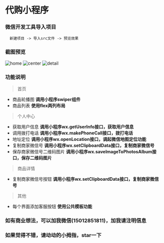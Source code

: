 # 代购小程序

### 微信开发工具导入项目

```console
  新建项目 -> 导入src文件 -> 预览效果
``` 

### 截图预览

![home](https://github.com/echo008/mp-purchase/blob/master/screenshot/home.jpg=640x)
![center](https://github.com/echo008/mp-purchase/blob/master/screenshot/center.jpg=640x)
![detail](https://github.com/echo008/mp-purchase/blob/master/screenshot/detail.jpg=640x)

### 功能说明

> 首页

* 商品轮播图 **调用小程序swiper组件**
* 商品列表 **使用flex两列布局**

> 个人中心

* 获取用户信息 **调用小程序wx.getUserInfo接口，获取用户信息**
* 调用拨打电话 **调用小程序wx.makePhoneCall接口，拨打电话**
* 地址定位 **调用小程序wx.openLocation接口，调起微信地图定位功能**
* 复制商家微信号 **调用小程序wx.setClipboardData接口，复制商家微信号**
* 保存商家微信号二维码图片 **调用小程序wx.saveImageToPhotosAlbum接口，保存二维码图片**

> 商品详情

* 复制商家微信号按钮 **调用小程序wx.setClipboardData接口，复制商家微信号**

> 其他

* 每个界面添加客服按钮 **使用公共模板功能**

### 如有商业想法，可以加我微信(15012851811)，加我请注明信息

### 如果觉得不错，请动动的小拇指，star一下